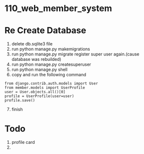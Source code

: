 # 110_web_member_system

# Re Create Database
1. delete db.sqlite3 file
2. run python manage.py makemigrations
3. run python manage.py migrate
register super user again.(cause database was rebuilded)
4. run python manage.py createsuperuser
5. run python manage.py shell
6. copy and run the following command
 ```
from django.contrib.auth.models import User
from member.models import UserProfile
user = User.objects.all()[0]
profile = UserProfile(user=user)
profile.save()
```
7. finish


# Todo
1. profile card
2. 

